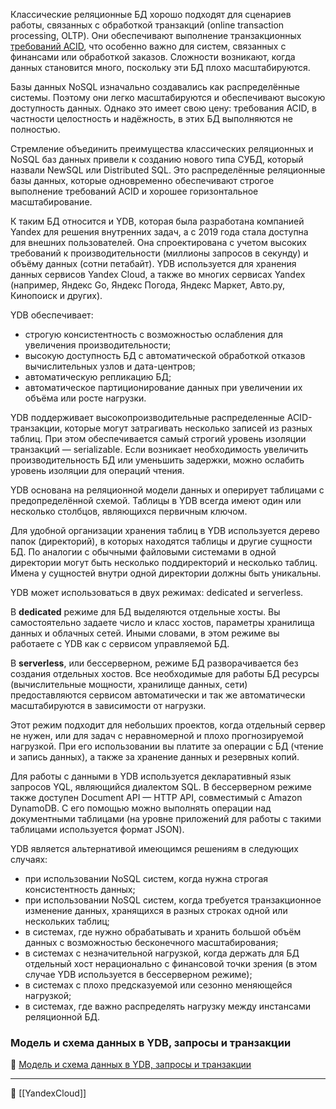 Классические реляционные БД хорошо подходят для сценариев работы, связанных с обработкой транзакций (online transaction processing, OLTP). Они обеспечивают выполнение транзакционных [требований ACID](https://practicum.yandex.ru/trainer/ycloud/lesson/fba94218-11e7-446b-b5ac-8ef5a606766b/), что особенно важно для систем, связанных с финансами или обработкой заказов. Сложности возникают, когда данных становится много, поскольку эти БД плохо масштабируются.

Базы данных NoSQL изначально создавались как распределённые системы. Поэтому они легко масштабируются и обеспечивают высокую доступность данных. Однако это имеет свою цену: требования ACID, в частности целостность и надёжность, в этих БД выполняются не полностью.

Стремление объединить преимущества классических реляционных и NoSQL баз данных привели к созданию нового типа СУБД, который назвали NewSQL или Distributed SQL. Это распределённые реляционные базы данных, которые одновременно обеспечивают строгое выполнение требований ACID и хорошее горизонтальное масштабирование.

К таким БД относится и YDB, которая была разработана компанией Yandex для решения внутренних задач, а с 2019 года стала доступна для внешних пользователей. Она спроектирована с учетом высоких требований к производительности (миллионы запросов в секунду) и объёму данных (сотни петабайт). YDB используется для хранения данных сервисов Yandex Cloud, а также во многих сервисах Yandex (например, Яндекс Go, Яндекс Погода, Яндекс Маркет, Авто.ру, Кинопоиск и других).

YDB обеспечивает:

- строгую консистентность с возможностью ослабления для увеличения производительности;
- высокую доступность БД с автоматической обработкой отказов вычислительных узлов и дата-центров;
- автоматическую репликацию БД;
- автоматическое партиционирование данных при увеличении их объёма или росте нагрузки.

YDB поддерживает высокопроизводительные распределенные ACID-транзакции, которые могут затрагивать несколько записей из разных таблиц. При этом обеспечивается самый строгий уровень изоляции транзакций — serializable. Если возникает необходимость увеличить производительность БД или уменьшить задержки, можно ослабить уровень изоляции для операций чтения.

YDB основана на реляционной модели данных и оперирует таблицами с предопределённой схемой. Таблицы в YDB всегда имеют один или несколько столбцов, являющихся первичным ключом.

Для удобной организации хранения таблиц в YDB используется дерево папок (директорий), в которых находятся таблицы и другие сущности БД. По аналогии с обычными файловыми системами в одной директории могут быть несколько поддиректорий и несколько таблиц. Имена у сущностей внутри одной директории должны быть уникальны.

YDB может использоваться в двух режимах: dedicated и serverless.

В **dedicated** режиме для БД выделяются отдельные хосты. Вы самостоятельно задаете число и класс хостов, параметры хранилища данных и облачных сетей. Иными словами, в этом режиме вы работаете с YDB как с сервисом управляемой БД.

В **serverless**, или бессерверном, режиме БД разворачивается без создания отдельных хостов. Все необходимые для работы БД ресурсы (вычислительные мощности, хранилище данных, сети) предоставляются сервисом автоматически и так же автоматически масштабируются в зависимости от нагрузки.

Этот режим подходит для небольших проектов, когда отдельный сервер не нужен, или для задач с неравномерной и плохо прогнозируемой нагрузкой. При его использовании вы платите за операции с БД (чтение и запись данных), а также за хранение данных и резервных копий.

Для работы с данными в YDB используется декларативный язык запросов YQL, являющийся диалектом SQL. В бессерверном режиме также доступен Document API — HTTP API, совместимый с Amazon DynamoDB. С его помощью можно выполнять операции над документными таблицами (на уровне приложений для работы с такими таблицами используется формат JSON).

YDB является альтернативой имеющимся решениям в следующих случаях:

- при использовании NoSQL систем, когда нужна строгая консистентность данных;
- при использовании NoSQL систем, когда требуется транзакционное изменение данных, хранящихся в разных строках одной или нескольких таблиц;
- в системах, где нужно обрабатывать и хранить большой объём данных с возможностью бесконечного масштабирования;
- в системах с незначительной нагрузкой, когда держать для БД отдельный хост нерационально с финансовой точки зрения (в этом случае YDB используется в бессерверном режиме);
- в системах с плохо предсказуемой или сезонно меняющейся нагрузкой;
- в системах, где важно распределять нагрузку между инстансами реляционной БД.

### Модель и схема данных в YDB, запросы и транзакции

🔗 [Модель и схема данных в YDB, запросы и транзакции](https://practicum.yandex.ru/trainer/ycloud/lesson/73eebe2c-2802-4b44-9a45-56c632e23e19/)



----
📂 [[YandexCloud]]